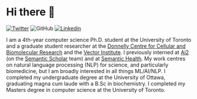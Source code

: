 # Hi there 👋

[![Twitter](https://img.shields.io/twitter/follow/johnmgiorgi?label=Follow)](https://twitter.com/intent/follow?screen_name=johnmgiorgi)
![GitHub](https://img.shields.io/github/followers/johngiorgi?label=Follow&style=social)
[![Linkedin](https://img.shields.io/badge/-johngiorgi-blue?style=flat-square&logo=Linkedin&logoColor=white&link=https://www.linkedin.com/in/john-giorgi/)](https://www.linkedin.com/in/john-giorgi/)


I am a 4th-year computer science Ph.D. student at the University of Toronto and a graduate student researcher at the [Donnelly Centre for Cellular and Biomolecular Research](https://tdccbr.med.utoronto.ca/) and the [Vector Institute](https://vectorinstitute.ai/). I previously interned at [Ai2](https://ai2-web.apps.allenai.org/) (on the [Semantic Scholar](https://www.semanticscholar.org/about) team) and at [Semantic Health](https://www.semantichealth.ai/). My work centres on natural language processing (NLP) for science, and particularly biomedicine, but I am broadly interested in all things ML/AI/NLP. I completed my undergraduate degree at the University of Ottawa, graduating magna cum laude with a B.Sc in biochemistry. I completed my Masters degree in computer science at the University of Toronto.

<!--
**JohnGiorgi/johngiorgi** is a ✨ _special_ ✨ repository because its `README.md` (this file) appears on your GitHub profile.

Here are some ideas to get you started:

- 🔭 I’m currently working on ...
- 🌱 I’m currently learning ...
- 👯 I’m looking to collaborate on ...
- 🤔 I’m looking for help with ...
- 💬 Ask me about ...
- 📫 How to reach me: ...
- 😄 Pronouns: ...
- ⚡ Fun fact: ...
-->


